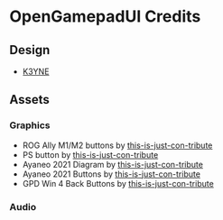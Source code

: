 # OpenGamepadUI Credits

## Design

- [K3YNE](https://github.com/K3YNE)

## Assets

### Graphics

- ROG Ally M1/M2 buttons by [this-is-just-con-tribute](https://github.com/this-is-just-con-tribute)
- PS button by [this-is-just-con-tribute](https://github.com/this-is-just-con-tribute)
- Ayaneo 2021 Diagram by [this-is-just-con-tribute](https://github.com/this-is-just-con-tribute)
- Ayaneo 2021 Buttons by [this-is-just-con-tribute](https://github.com/this-is-just-con-tribute)
- GPD Win 4 Back Buttons by [this-is-just-con-tribute](https://github.com/this-is-just-con-tribute)

### Audio
